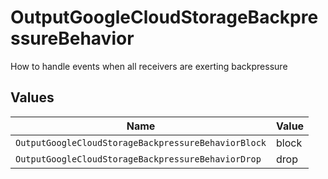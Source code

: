 # OutputGoogleCloudStorageBackpressureBehavior

How to handle events when all receivers are exerting backpressure


## Values

| Name                                                | Value                                               |
| --------------------------------------------------- | --------------------------------------------------- |
| `OutputGoogleCloudStorageBackpressureBehaviorBlock` | block                                               |
| `OutputGoogleCloudStorageBackpressureBehaviorDrop`  | drop                                                |